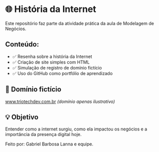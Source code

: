 # 🌐 História da Internet

Este repositório faz parte da atividade prática da aula de Modelagem de Negócios.

## Conteúdo:
- ✅ Resenha sobre a história da Internet
- ✅ Criação de site simples com HTML
- ✅ Simulação de registro de domínio fictício
- ✅ Uso do GitHub como portfólio de aprendizado

## 🔗 Domínio fictício
www.triotechdev.com.br *(domínio apenas ilustrativo)*

## 💡 Objetivo
Entender como a internet surgiu, como ela impactou os negócios e a importância da presença digital hoje.

Feito por: Gabriel Barbosa Lanna e equipe.


